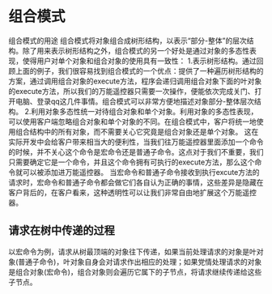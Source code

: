 # 组合模式

组合模式的用途
组合模式将对象组合成树形结构，以表示“部分-整体”的层次结构。除了用来表示树形结构之外，组合模式的另一个好处是通过对象的多态性表现，使得用户对单个对象和组合对象的使用具有一致性：
1.表示树形结构。通过回顾上面的例子，我们很容易找到组合模式的一个优点：提供了一种遍历树形结构的方案，通过调用组合对象的execute方法，程序会递归调用组合对象下面的叶对象的execute方法，所以我们的万能遥控器只需要一次操作，便能依次完成关门、打开电脑、登录qq这几件事情。组合模式可以非常方便地描述对象部分-整体层次结构。
2.利用对象多态性统一对待组合对象和单个对象。利用对象的多态性表现，可以使用客户端忽略组合对象和单个对象的不同。在组合模式中，客户将统一地使用组合结构中的所有对象，而不需要关心它究竟是组合对象还是单个对象。
这在实际开发中会给客户带来相当大的便利性，当我们往万能遥控器里面添加一个命令的时候，并不关心这个命令是宏命令还是普通子命令。这点对于我们不重要，我们只需要确定它是一个命令，并且这个命令拥有可执行的execute方法，那么这个命令就可以被添加进万能遥控器。
当宏命令和普通子命令接收到执行excute方法的请求时，宏命令和普通子命令都会做它们各自认为正确的事情，这些差异是隐藏在客户背后的，在客户看来，这种透明性可以让我们非常自由地扩展这个万能遥控器。
## 请求在树中传递的过程
以宏命令为例，请求从树最顶端的对象往下传递，如果当前处理请求的对象是叶对象(普通子命令)，叶对象自身会对请求作出相应的处理；如果党情处理请求的对象是组合对象(宏命令)，组合对象则会遍历它属下的子节点，将请求继续传递给这些子节点。